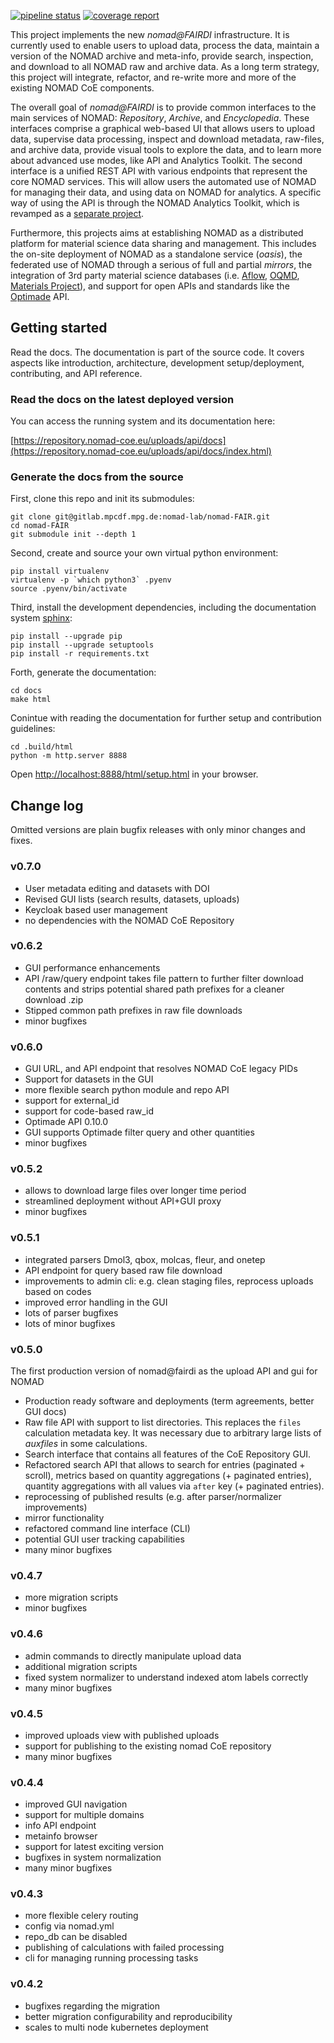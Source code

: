 [![pipeline status](https://gitlab.mpcdf.mpg.de/nomad-lab/nomad-FAIR/badges/master/pipeline.svg)](https://gitlab.mpcdf.mpg.de/nomad-lab/nomad-FAIR/commits/master)
[![coverage report](https://gitlab.mpcdf.mpg.de/nomad-lab/nomad-FAIR/badges/master/coverage.svg)](https://gitlab.mpcdf.mpg.de/nomad-lab/nomad-FAIR/commits/master)

This project implements the new *nomad@FAIRDI* infrastructure. It is currently used
to enable users to upload data, process the data, maintain a version of the NOMAD
archive and meta-info, provide search, inspection, and download to all NOMAD raw and
archive data. As a long term strategy, this project will integrate, refactor, and re-write
more and more of the existing NOMAD CoE components.

The overall goal of *nomad@FAIRDI* is to provide common interfaces to the main services of NOMAD:
*Repository*, *Archive*, and *Encyclopedia*. These interfaces comprise a graphical web-based
UI that allows users to upload data, supervise data processing, inspect and download
metadata, raw-files, and archive data, provide visual tools to explore the data, and
to learn more about advanced use modes, like API and Analytics Toolkit. The second interface
is a unified REST API with various endpoints that represent the core NOMAD services.
This will allow users the automated use of NOMAD for managing their data, and using
data on NOMAD for analytics. A specific way of using the API is through the NOMAD
Analytics Toolkit, which is revamped as a
[separate project](https://gitlab.mpcdf.mpg.de/nomad-lab/analytics-jupyterhub).

Furthermore, this projects aims at establishing NOMAD as a distributed platform for
material science data sharing and management. This includes the on-site deployment of
NOMAD as a standalone service (*oasis*), the federated use of NOMAD through a
serious of full and partial *mirrors*, the integration of 3rd party material science
databases (i.e. [Aflow](http://www.aflow.org/), [OQMD](http://oqmd.org/),
[Materials Project](https://materialsproject.org/)), and support for open APIs and
standards like the [Optimade](http://www.optimade.org/) API.

## Getting started

Read the docs. The documentation is part of the source code. It covers aspects like
introduction, architecture, development setup/deployment, contributing, and API reference.

### Read the docs on the latest deployed version

You can access the running system and its documentation here:

[https://repository.nomad-coe.eu/uploads/api/docs](https://repository.nomad-coe.eu/uploads/api/docs/index.html)

### Generate the docs from the source

First, clone this repo and init its submodules:
```
git clone git@gitlab.mpcdf.mpg.de:nomad-lab/nomad-FAIR.git
cd nomad-FAIR
git submodule init --depth 1
```

Second, create and source your own virtual python environment:
```
pip install virtualenv
virtualenv -p `which python3` .pyenv
source .pyenv/bin/activate
```

Third, install the development dependencies, including the documentation system
[sphinx](http://www.sphinx-doc.org/en/master/index.html):
```
pip install --upgrade pip
pip install --upgrade setuptools
pip install -r requirements.txt
```

Forth, generate the documentation:
```
cd docs
make html
```

Conintue with reading the documentation for further setup and contribution guidelines:
```
cd .build/html
python -m http.server 8888
```
Open [http://localhost:8888/html/setup.html](http://localhost:8888/html/setup.html) in
your browser.

## Change log
Omitted versions are plain bugfix releases with only minor changes and fixes.

### v0.7.0
- User metadata editing and datasets with DOI
- Revised GUI lists (search results, datasets, uploads)
- Keycloak based user management
- no dependencies with the NOMAD CoE Repository

### v0.6.2
- GUI performance enhancements
- API /raw/query endpoint takes file pattern to further filter download contents and
  strips potential shared path prefixes for a cleaner download .zip
- Stipped common path prefixes in raw file downloads
- minor bugfixes

### v0.6.0
- GUI URL, and API endpoint that resolves NOMAD CoE legacy PIDs
- Support for datasets in the GUI
- more flexible search python module and repo API
- support for external_id
- support for code-based raw_id
- Optimade API 0.10.0
- GUI supports Optimade filter query and other quantities
- minor bugfixes

### v0.5.2
- allows to download large files over longer time period
- streamlined deployment without API+GUI proxy
- minor bugfixes

### v0.5.1
- integrated parsers Dmol3, qbox, molcas, fleur, and onetep
- API endpoint for query based raw file download
- improvements to admin cli: e.g. clean staging files, reprocess uploads based on codes
- improved error handling in the GUI
- lots of parser bugfixes
- lots of minor bugfixes

### v0.5.0
The first production version of nomad@fairdi as the upload API and gui for NOMAD
- Production ready software and deployments (term agreements, better GUI docs)
- Raw file API with support to list directories. This replaces the `files` calculation
  metadata key. It was necessary due to arbitrary large lists of *auxfiles* in some
  calculations.
- Search interface that contains all features of the CoE Repository GUI.
- Refactored search API that allows to search for entries (paginated + scroll),
  metrics based on quantity aggregations (+ paginated entries), quantity aggregations
  with all values via `after` key (+ paginated entries).
- reprocessing of published results (e.g. after parser/normalizer improvements)
- mirror functionality
- refactored command line interface (CLI)
- potential GUI user tracking capabilities
- many minor bugfixes

### v0.4.7
- more migration scripts
- minor bugfixes

### v0.4.6
- admin commands to directly manipulate upload data
- additional migration scripts
- fixed system normalizer to understand indexed atom labels correctly
- many minor bugfixes

### v0.4.5
- improved uploads view with published uploads
- support for publishing to the existing nomad CoE repository
- many minor bugfixes

### v0.4.4
- improved GUI navigation
- support for multiple domains
- info API endpoint
- metainfo browser
- support for latest exciting version
- bugfixes in system normalization
- many minor bugfixes

### v0.4.3
- more flexible celery routing
- config via nomad.yml
- repo_db can be disabled
- publishing of calculations with failed processing
- cli for managing running processing tasks

### v0.4.2
- bugfixes regarding the migration
- better migration configurability and reproducibility
- scales to multi node kubernetes deployment
